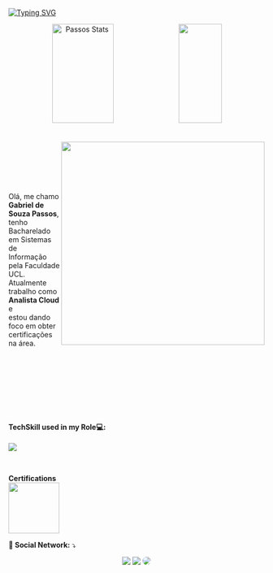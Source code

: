 
[![Typing SVG](https://readme-typing-svg.herokuapp.com/?color=A81DF7&size=35&center=true&vCenter=true&width=1000&lines=HELLO,+My+name+is+Gabriel+de+Souza+Passos;I'm+23+years+old;I'm+from+Brazil;I'm+Cloud+Analyst;Be+Welcome!+:%29)](https://git.io/typing-svg)

<div align="center">  
  <img width="49%" height="195px" src="https://github-readme-stats-krvj.vercel.app/api?username=Passos-Gabriel&show_icons=true&theme=dracula" alt="Passos Stats" /> 
  <img width="41%" height="195px" src="https://github-readme-stats.vercel.app/api/top-langs/?username=passos-gabriel&layout=compact&hide_border=true&title_color=ffffff&text_color=ffffff&bg_color=0d1117" />
</div> 

<br>
<br>

<img src="https://raw.githubusercontent.com/MicaelliMedeiros/micaellimedeiros/master/image/computer-illustration.png" min-width="400px" max-width="400px" width="400px" align="right">

<br>
<br>
<br>
<br>
<br>

<p align="left"> 
  Olá, me chamo <strong>Gabriel de Souza Passos</strong>, tenho Bacharelado em Sistemas de <br/>Informação pela Faculdade UCL. Atualmente trabalho como <strong>Analista Cloud</strong> e<br> estou dando foco em obter certificações na área.<br>
  
</p>
<br/>
<br/><br/><br/><br/><br/><br/>
<p align="left">
  <strong>TechSkill used in my Role💻:</strong>
  <br>
  <br>
  <a href="https://skillicons.dev">
    <img src="https://skillicons.dev/icons?i=azure,aws,git,bash,docker,kubernetes,linux,powershell,py,terraform,windows" />
  </a>
</p>

<br>

<p align="lef">
<strong>Certifications</strong><br>
<a href="https://learn.microsoft.com/api/credentials/share/pt-br/00581419/7F257A87E124EB59?sharingId=CDACEE1826C214C6"><img width="100px" height="100px" src="https://images.credly.com/images/be8fcaeb-c769-4858-b567-ffaaa73ce8cf/image.png"></a>
</p>

<p align="left">
  <strong>💌 Social Network:</strong> ⤵️
  <div align="center"> 
    <a href="https://www.instagram.com/gabriel.passos27/" target="_blank"><img src="https://img.shields.io/badge/-Instagram-%23E4405F?style=for-the-badge&logo=instagram&logoColor=white"></a>
    <a href = "mailto:bielpassos@hotmail.com"> <img src="https://img.shields.io/badge/Microsoft_Outlook-0078D4?logo=microsoft-outlook&logoColor=white&style=for-the-badge" target="_blank"></a>
    <a href="https://www.linkedin.com/in/gabriel-de-souza-passos-4004a01b8/" target="_blank"><img src="https://img.shields.io/badge/-LinkedIn-%230077B5?style=for-the-badge&logo=linkedin&logoColor=white" style="border-radius: 30px" target="_blank"></a> 
 </div>
</p>
